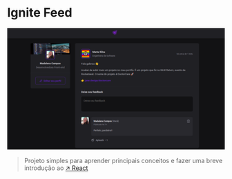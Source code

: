 # Ignite Feed

<img src="images/Home.png" alt="exemplo imagem">

> Projeto simples para aprender principais conceitos e fazer uma breve introdução ao [↗️ React](https://pt-br.legacy.reactjs.org/docs/getting-started.html)
